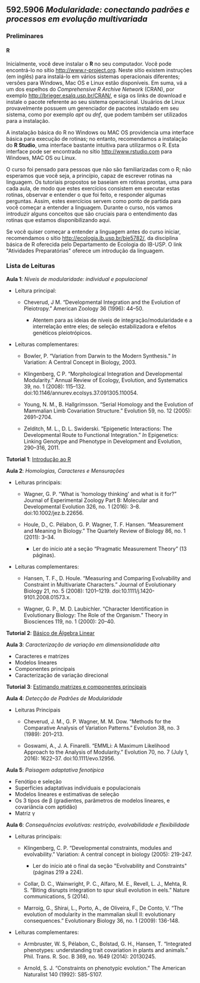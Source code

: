 ## **592.5906** *Modularidade: conectando padrões e processos em evolução multivariada*

### Preliminares

#### R

Inicialmente, você deve instalar o **R** no seu computador. 
Você pode encontrá-lo no sítio <http://www.r-project.org>.
Neste sítio existem instruções (em inglês) para instalá-lo em vários sistemas operacionais diferentes; versões para Windows, Mac OS e Linux estão disponíveis.
Em suma, vá a um dos espelhos do *Comprehensive R Archive Network* (CRAN), por exemplo <http://brieger.esalq.usp.br/CRAN/>, e siga os links de download e instale o pacote referente ao seu sistema operacional.
Usuários de Linux provavelmente possuem um gerenciador de pacotes instalado em seu sistema, como por
exemplo *apt* ou *dnf*, que podem também ser utilizados para a instalação.

A instalação básica do R no Windows ou MAC OS providencia uma interface básica para execução de rotinas; no entanto, recomendamos a instalação do **R Studio**, uma interface bastante intuitiva para
utilizarmos o R. 
Esta interface pode ser encontrada no sítio <http://www.rstudio.com> para Windows, MAC OS ou Linux.

O curso foi pensado para pessoas que não são familiarizadas com o R; não esperamos que você seja, a princípio, capaz de escrever rotinas na linguagem. 
Os tutoriais propostos se baseiam em rotinas prontas, uma para cada aula, de modo que estes exercícios consistem em executar estas rotinas, observar e entender o que foi feito, e responder algumas perguntas. 
Assim, estes exercícios servem como ponto de partida para você começar a entender a linguagem. 
Durante o curso, nós vamos introduzir alguns conceitos que são cruciais para o entendimento das rotinas que estamos disponibilizando aqui.

Se você quiser começar a entender a linguagem antes do curso iniciar, recomendamos o sítio <http://ecologia.ib.usp.br/bie5782/>, da disciplina básica de R oferecida pelo Departamento de Ecologia do IB-USP. 
O link "Atividades Preparatórias" oferece um introdução da linguagem.

### Lista de Leituras

**Aula 1**: *Níveis de modularidade: individual e populacional*

+ Leitura principal: 

  * Cheverud, J M. “Developmental Integration and the Evolution of Pleiotropy.” American Zoology 36 (1996): 44–50.

    * Atentem para as ideias de níveis de integração/modularidade e a interrelação entre eles; de seleção estabilizadora e efeitos genéticos pleiotrópicos.

+ Leituras complementares: 
  
  * Bowler, P. “Variation from Darwin to the Modern Synthesis.” *In* Variation: A Central Concept in Biology, 2003. 
  
  * Klingenberg, C P. “Morphological Integration and Developmental Modularity.” Annual Review of Ecology, Evolution, and Systematics 39, no. 1 (2008): 115–132. doi:10.1146/annurev.ecolsys.37.091305.110054.

  * Young, N. M., B. Hallgrímsson. “Serial Homology and the Evolution of Mammalian Limb Covariation Structure.” Evolution 59, no. 12 (2005): 2691–2704.

  * Zelditch, M. L., D. L. Swiderski. “Epigenetic Interactions: The Developmental Route to Functional Integration.” *In* Epigenetics: Linking Genotype and Phenotype in Development and Evolution, 290–316, 2011.

**Tutorial 1**: [Introdução ao R](Tutoriais/inicio.html)

**Aula 2**: *Homologias, Caracteres e Mensurações* 

<!--- + [Apresentação](Aulas/02/index.html?presentme=false) -->

<!--- + [Transcrição](Aulas/02/guia.pdf) -->

+ Leituras principais:

  * Wagner, G. P. “What is 'homology thinking' and what is it for?” Journal of Experimental Zoology Part B: Molecular and Developmental Evolution 326, no. 1 (2016): 3–8. doi:10.1002/jez.b.22656.

  * Houle, D., C. Pélabon, G. P. Wagner, T. F. Hansen. “Measurement and Meaning In Biology.” The Quartely Review of Biology 86, no. 1 (2011): 3–34.
    
	* Ler do início até a seção “Pragmatic Measurement Theory” (13 páginas).

+ Leituras complementares:
  
  * Hansen, T. F., D. Houle. “Measuring and Comparing Evolvability and Constraint in Multivariate Characters.” Journal of Evolutionary Biology 21, no. 5 (2008): 1201–1219. doi:10.1111/j.1420-9101.2008.01573.x.

  * Wagner, G. P., M. D. Laubichler. “Character Identification in Evolutionary Biology: The Role of the Organism.” Theory in Biosciences 119, no. 1 (2000): 20–40.

**Tutorial 2**: [Básico de Álgebra Linear](Tutoriais/algelin.html)

**Aula 3**: *Caracterização de variação em dimensionalidade alta*

+ Caracteres e matrizes
+ Modelos lineares
+ Componentes principais
+ Caracterização de variação direcional

**Tutorial 3**: [Estimando matrizes e componentes principais](Tutoriais/matrizes.html)

**Aula 4**: *Detecção de Padrões de Modularidade*

+ Leituras Principais

  * Cheverud, J. M., G. P. Wagner, M. M. Dow. “Methods for the Comparative Analysis of Variation Patterns.” Evolution 38, no. 3 (1989): 201–213.

  * Goswami, A., J. A. Finarelli. “EMMLi: A Maximum Likelihood Approach to the Analysis of Modularity.” Evolution 70, no. 7 (July 1, 2016): 1622–37. doi:10.1111/evo.12956.


**Aula 5**: *Paisagem adaptativa fenotípica*
+ Fenótipo e seleção
+ Superfícies adaptativas individuais e populacionais
+ Modelos lineares e estimativas de seleção
+ Os 3 tipos de &#x03B2; (gradientes, parâmetros de modelos lineares, e covariância com aptidão)
+ Matriz &#x03B3;

**Aula 6**: *Consequências evolutivas: restrição, evolvabilidade e flexibilidade*

+ Leituras principais:

  * Klingenberg, C. P. “Developmental constraints, modules and evolvability.” Variation: A central concept in biology (2005): 219-247.
    
	* Ler do início até o final da seção "Evolvability and Constraints" (páginas 219 a 224). 

  * Collar, D. C., Wainwright, P. C., Alfaro, M. E., Revell, L. J., Mehta, R. S. “Biting disrupts integration to spur skull evolution in eels.” Nature communications, 5 (2014). 

  * Marroig, G., Shirai, L., Porto, A., de Oliveira, F., De Conto, V. “The evolution of modularity in the mammalian skull II: evolutionary consequences.”  Evolutionary Biology 36, no. 1 (2009): 136-148.

+ Leituras complementares:
  * Armbruster, W. S, Pélabon, C., Bolstad, G. H., Hansen, T. “Integrated phenotypes: understanding trait covariation in plants and animals.” Phil. Trans. R. Soc. B 369, no. 1649 (2014): 20130245.

  * Arnold, S. J. “Constraints on phenotypic evolution.” The American Naturalist 140 (1992): S85-S107.

